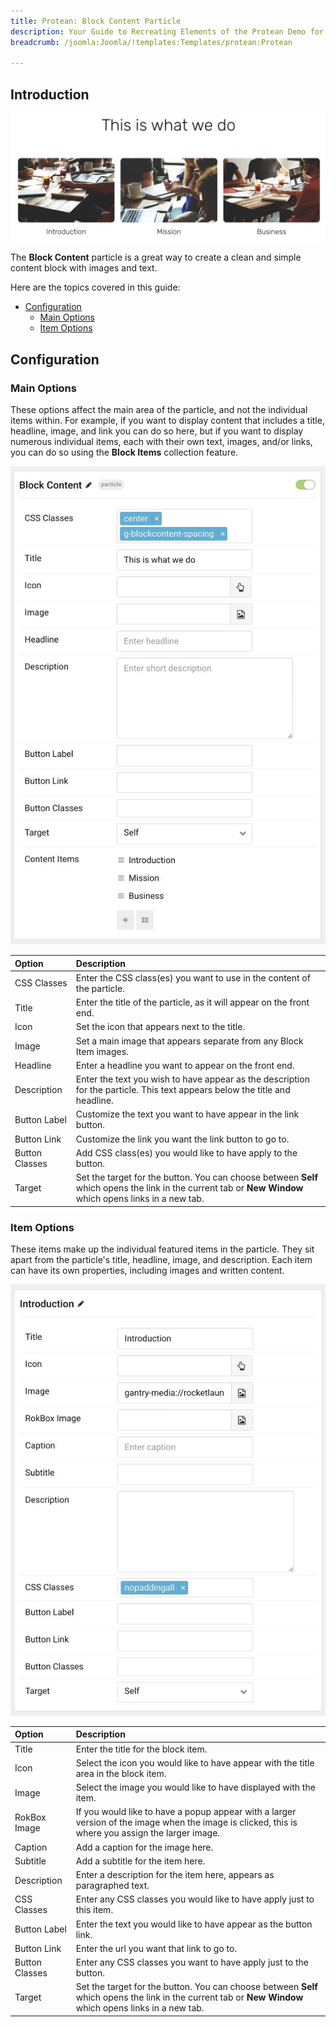 ```yaml
---
title: Protean: Block Content Particle
description: Your Guide to Recreating Elements of the Protean Demo for Joomla
breadcrumb: /joomla:Joomla/!templates:Templates/protean:Protean

---
```


## Introduction

![](assets/particle_block1.jpg)

The **Block Content** particle is a great way to create a clean and simple content block with images and text. 

Here are the topics covered in this guide:

* [Configuration](#configuration)
    - [Main Options](#main-options)
    - [Item Options](#item-options)

## Configuration

### Main Options 

These options affect the main area of the particle, and not the individual items within. For example, if you want to display content that includes a title, headline, image, and link you can do so here, but if you want to display numerous individual items, each with their own text, images, and/or links, you can do so using the **Block Items** collection feature.

![](assets/particle_block2.jpg)

| Option         | Description                                                                                                                                              |
| :-----         | :-----                                                                                                                                                   |
| CSS Classes    | Enter the CSS class(es) you want to use in the content of the particle.                                                                                  |
| Title          | Enter the title of the particle, as it will appear on the front end.                                                                                     |
| Icon           | Set the icon that appears next to the title.                                                                                                             |
| Image          | Set a main image that appears separate from any Block Item images.                                                                                       |
| Headline       | Enter a headline you want to appear on the front end.                                                                                                    |
| Description    | Enter the text you wish to have appear as the description for the particle. This text appears below the title and headline.                              |
| Button Label   | Customize the text you want to have appear in the link button.                                                                                           |
| Button Link    | Customize the link you want the link button to go to.                                                                                                    |
| Button Classes | Add CSS class(es) you would like to have apply to the button.                                                                                            |
| Target         | Set the target for the button. You can choose between **Self** which opens the link in the current tab or **New Window** which opens links in a new tab. |

### Item Options

These items make up the individual featured items in the particle. They sit apart from the particle's title, headline, image, and description. Each item can have its own properties, including images and written content.

![](assets/particle_block3.jpg)

| Option         | Description                                                                                                                                              |
| :-----         | :-----                                                                                                                                                   |
| Title          | Enter the title for the block item.                                                                                                                      |
| Icon           | Select the icon you would like to have appear with the title area in the block item.                                                                     |
| Image          | Select the image you would like to have displayed with the item.                                                                                         |
| RokBox Image   | If you would like to have a popup appear with a larger version of the image when the image is clicked, this is where you assign the larger image.        |
| Caption        | Add a caption for the image here.                                                                                                                        |
| Subtitle       | Add a subtitle for the item here.                                                                                                                        |
| Description    | Enter a description for the item here, appears as paragraphed text.                                                                                      |
| CSS Classes    | Enter any CSS classes you would like to have apply just to this item.                                                                                    |
| Button Label   | Enter the text you would like to have appear as the button link.                                                                                         |
| Button Link    | Enter the url you want that link to go to.                                                                                                               |
| Button Classes | Enter any CSS classes you want to have apply just to the button.                                                                                         |
| Target         | Set the target for the button. You can choose between **Self** which opens the link in the current tab or **New Window** which opens links in a new tab. |

